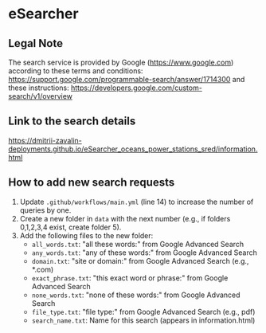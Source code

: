 # eSearcher

## Legal Note

The search service is provided by Google (https://www.google.com) according to these terms and conditions: https://support.google.com/programmable-search/answer/1714300 and these instructions: https://developers.google.com/custom-search/v1/overview

## Link to the search details

https://dmitrii-zavalin-deployments.github.io/eSearcher_oceans_power_stations_sred/information.html

## How to add new search requests

1. Update `.github/workflows/main.yml` (line 14) to increase the number of queries by one.
2. Create a new folder in `data` with the next number (e.g., if folders 0,1,2,3,4 exist, create folder 5).
3. Add the following files to the new folder:
   - `all_words.txt`: "all these words:" from Google Advanced Search
   - `any_words.txt`: "any of these words:" from Google Advanced Search
   - `domain.txt`: "site or domain:" from Google Advanced Search (e.g., *.com)
   - `exact_phrase.txt`: "this exact word or phrase:" from Google Advanced Search
   - `none_words.txt`: "none of these words:" from Google Advanced Search
   - `file_type.txt`: "file type:" from Google Advanced Search (e.g., pdf)
   - `search_name.txt`: Name for this search (appears in information.html)
